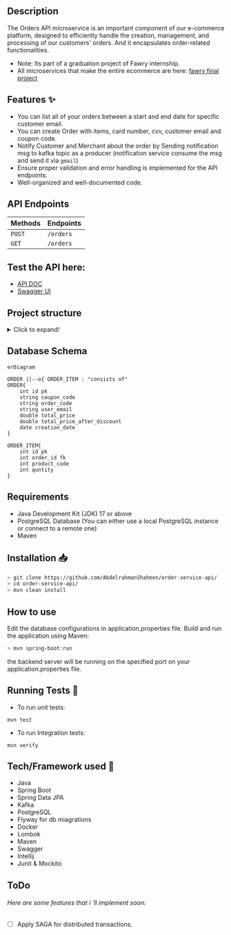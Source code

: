 ## Description
The Orders API microservice is an important component of our e-commerce platform, designed to efficiently handle the creation, management, and processing of our customers' orders.
And it encapsulates order-related functionalities.
- Note: Its part of a graduation project of Fawry internship.
- All microservices that make the entire ecommerce are here: [fawry final project](https://github.com/Fawry-Project)

## Features ✨

- You can list all of your orders between a start and end date for specific customer email.
- You can create Order with items, card number, cvv, customer email and coupon code.
- Notify Customer and Merchant about the order by Sending notification msg to kafka topic as a producer (notification service consume the msg and send it via `gmail`)
- Ensure proper validation and error handling is implemented for the API endpoints.
- Well-organized and well-documented code.

## API Endpoints

| Methods | Endpoints                                |
| :------ | :--------------------------------------- |
| `POST`  | `/orders`      |
| `GET`   | `/orders`|


## Test the API here:
- [API DOC](http://localhost:8080/v3/api-docs)
- [Swagger UI](http://localhost:8080/swagger-ui/index.html)

## Project structure

<details>
<summary>Click to expand!</summary>

```bash
## Project Structure
📦src
 ┣ 📂main
 ┃ ┣ 📂java
 ┃ ┃ ┗ 📂com
 ┃ ┃ ┃ ┗ 📂fawry
 ┃ ┃ ┃ ┃ ┗ 📂orderService
 ┃ ┃ ┃ ┃ ┃ ┣ 📂config
 ┃ ┃ ┃ ┃ ┃ ┃ ┣ 📜KafkaTopicConfig.java
 ┃ ┃ ┃ ┃ ┃ ┃ ┗ 📜WebConfig.java
 ┃ ┃ ┃ ┃ ┃ ┣ 📂controller
 ┃ ┃ ┃ ┃ ┃ ┃ ┗ 📜OrderController.java
 ┃ ┃ ┃ ┃ ┃ ┣ 📂dto
 ┃ ┃ ┃ ┃ ┃ ┃ ┣ 📂coupon
 ┃ ┃ ┃ ┃ ┃ ┃ ┃ ┗ 📜ConsumeCouponRequest.java
 ┃ ┃ ┃ ┃ ┃ ┃ ┣ 📂notification
 ┃ ┃ ┃ ┃ ┃ ┃ ┃ ┗ 📜NotificationRequest.java
 ┃ ┃ ┃ ┃ ┃ ┃ ┣ 📂order
 ┃ ┃ ┃ ┃ ┃ ┃ ┃ ┣ 📜OrderItemRequest.java
 ┃ ┃ ┃ ┃ ┃ ┃ ┃ ┣ 📜OrderRequest.java
 ┃ ┃ ┃ ┃ ┃ ┃ ┃ ┗ 📜OrderResponse.java
 ┃ ┃ ┃ ┃ ┃ ┃ ┣ 📂product
 ┃ ┃ ┃ ┃ ┃ ┃ ┃ ┗ 📜ProductConsumptionRequest.java
 ┃ ┃ ┃ ┃ ┃ ┃ ┣ 📂stock
 ┃ ┃ ┃ ┃ ┃ ┃ ┃ ┗ 📜ConsumeProductRequest.java
 ┃ ┃ ┃ ┃ ┃ ┃ ┗ 📂transaction
 ┃ ┃ ┃ ┃ ┃ ┃ ┃ ┣ 📜DepositRequest.java
 ┃ ┃ ┃ ┃ ┃ ┃ ┃ ┗ 📜WithdrawRequest.java
 ┃ ┃ ┃ ┃ ┃ ┣ 📂entity
 ┃ ┃ ┃ ┃ ┃ ┃ ┣ 📜Order.java
 ┃ ┃ ┃ ┃ ┃ ┃ ┗ 📜OrderItem.java
 ┃ ┃ ┃ ┃ ┃ ┣ 📂exception
 ┃ ┃ ┃ ┃ ┃ ┃ ┣ 📜ErrorResponse.java
 ┃ ┃ ┃ ┃ ┃ ┃ ┗ 📜GlobalExceptionHandler.java
 ┃ ┃ ┃ ┃ ┃ ┣ 📂mapper
 ┃ ┃ ┃ ┃ ┃ ┃ ┣ 📜OrderItemMapper.java
 ┃ ┃ ┃ ┃ ┃ ┃ ┗ 📜OrderMapper.java
 ┃ ┃ ┃ ┃ ┃ ┣ 📂repository
 ┃ ┃ ┃ ┃ ┃ ┃ ┗ 📜OrderRepo.java
 ┃ ┃ ┃ ┃ ┃ ┣ 📂service
 ┃ ┃ ┃ ┃ ┃ ┃ ┣ 📜OrderService.java
 ┃ ┃ ┃ ┃ ┃ ┃ ┗ 📜OrderServiceImp.java
 ┃ ┃ ┃ ┃ ┃ ┣ 📜OrderServiceApplication.java
 ┃ ┃ ┃ ┃ ┃ ┣ 📜RestTemplateClient.java
 ┃ ┃ ┃ ┃ ┃ ┗ 📜Utils.java
 ┃ ┗ 📂resources
 ┃ ┃ ┣ 📂db
 ┃ ┃ ┃ ┗ 📂migration
 ┃ ┃ ┃ ┃ ┣ 📜V1__Order_DB.sql
 ┃ ┃ ┃ ┃ ┣ 📜V2__Order_DB.sql
 ┃ ┃ ┃ ┃ ┗ 📜V3__Add_Order_Code_Field.sql
 ┃ ┃ ┣ 📂static
 ┃ ┃ ┣ 📂templates
 ┃ ┃ ┗ 📜application.properties
 ┗ 📂test
 ┃ ┗ 📂java
 ┃ ┃ ┗ 📂com
 ┃ ┃ ┃ ┗ 📂fawry
 ┃ ┃ ┃ ┃ ┗ 📂orderService
 ┃ ┃ ┃ ┃ ┃ ┗ 📜OrderServiceApplicationTests.java
```

</details>

## Database Schema

```mermaid
erDiagram

ORDER ||--o{ ORDER_ITEM : "consists of"
ORDER{
    int id pk
    string coupon_code 
    string order_code
    string user_email
    double total_price
    double total_price_after_discount
    date creation_date
}

ORDER_ITEM{
    int id pk
    int order_id fk
    int product_code
    int quntity
}
```

## Requirements
- Java Development Kit (JDK) 17 or above
- PostgreSQL Database (You can either use a local PostgreSQL instance or connect to a remote one)
- Maven

## Installation 📥


```bash
> git clone https://github.com/AbdelrahmanShaheen/order-service-api/
> cd order-service-api/
> mvn clean install
```

## How to use

Edit the database configurations in application.properties file.
Build and run the application using Maven:

```bash
> mvn spring-boot:run
```

the backend server will be running on the specified port on your application.properties file.

## Running Tests 🧪
- To run unit tests:
```shell
mvn test        
```
- To run Integration tests:
```shell
mvn verify        
```


## Tech/Framework used 🧰

- Java
- Spring Boot
- Spring Data JPA
- Kafka
- PostgreSQL
- Flyway for db miagrations
- Docker
- Lombok
- Maven 
- Swagger
- Intellij
- Junit & Mockito

## ToDo

###### Here are some features that i 'll implement soon:

- [ ] Apply SAGA for distributed transactions. 
